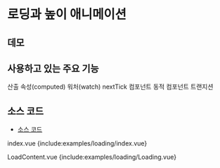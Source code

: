 # 로딩과 높이 애니메이션

## 데모

<client-only>
<demo-block>
  <examples-loading-index/>
</demo-block>
</client-only>

## 사용하고 있는 주요 기능

<page-info page="120">산출 속성(computed)</page-info>
<page-info page="128">워처(watch)</page-info>
<page-info page="143">nextTick</page-info>
<page-info page="146">컴포넌트</page-info>
<page-info page="185">동적 컴포넌트</page-info>
<page-info page="194">트랜지션</page-info>

## 소스 코드

- [소스 코드](https://github.com/mio3io/cr-vue/tree/master/docs/.vuepress/components/examples/loading)

<code-caption>index.vue</code-caption>
{include:examples/loading/index.vue}

<code-caption>LoadContent.vue</code-caption>
{include:examples/loading/Loading.vue}
